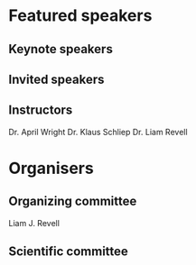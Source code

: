 # Featured speakers

## Keynote speakers


## Invited speakers


## Instructors
Dr. April Wright 
Dr. Klaus Schliep
Dr. Liam Revell

# Organisers


## Organizing committee

Liam J. Revell

## Scientific committee
